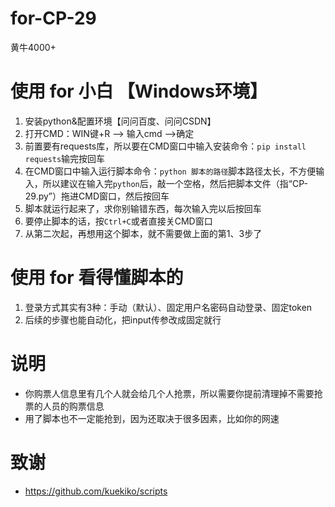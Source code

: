 # for-CP-29
黄牛4000+

# 使用 for 小白 【Windows环境】
1. 安装python&配置环境【问问百度、问问CSDN】
2. 打开CMD：WIN键+R --> 输入cmd -->确定
3. 前置要有requests库，所以要在CMD窗口中输入安装命令：`pip install requests`输完按回车
4. 在CMD窗口中输入运行脚本命令：`python 脚本的路径`脚本路径太长，不方便输入，所以建议在输入完`python`后，敲一个空格，然后把脚本文件（指“CP-29.py”）拖进CMD窗口，然后按回车
5. 脚本就运行起来了，求你别输错东西，每次输入完以后按回车
6. 要停止脚本的话，按`Ctrl+C`或者直接关CMD窗口
7. 从第二次起，再想用这个脚本，就不需要做上面的第1、3步了

# 使用 for 看得懂脚本的
1. 登录方式其实有3种：手动（默认）、固定用户名密码自动登录、固定token
2. 后续的步骤也能自动化，把input传参改成固定就行

# 说明
* 你购票人信息里有几个人就会给几个人抢票，所以需要你提前清理掉不需要抢票的人员的购票信息
* 用了脚本也不一定能抢到，因为还取决于很多因素，比如你的网速

# 致谢

* https://github.com/kuekiko/scripts
